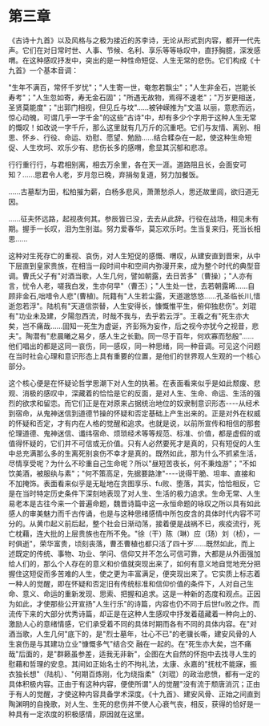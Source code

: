 # 第三章

《古诗十九首》以及风格与之极为接近的苏李诗，无论从形式到内容，都开一代先声。它们在对日常时世、人事、节候、名利、享乐等等咏叹中，直抒胸臆，深发感喟。在这种感叹抒发中，突出的是一种性命短促、人生无常的悲伤。它们构成《十九首》一个基本音调：

"生年不满百，常怀千岁忧"；"人生寄一世，奄怱若飘尘"；"人生非金石，岂能长寿考"；"人生忽如寄，寿无金石固"；"所遇无故物，焉得不速老"；"万岁更相送，圣贤莫能度"；"出郭门相视，但见丘与坟"......被钟嵘推为"文温 以丽，意悲而远，惊心动魄，可谓几乎一字千金"的这些"古诗"中，却有多少个字用于这种人生无常的慨叹！如改说一字千斤，那么这里就有几万斤的沉重吧。它们与友情、离别、相思、怀乡、行役、命运、劝慰、愿望、勉励......结合糅杂在一起，使这种生命短促、人生坎坷、欢乐少有、悲伤长多的感喟，愈显其沉郁和悲凉。

行行重行行，与君相别离，相去万余里，各在天一涯。道路阻且长，会面安可知？......思君令人老，岁月忽已晚，弃捐匆复道，努力加餐饭。

......古墓犁为田，松柏摧为薪，白杨多悲风，萧萧愁杀人，思还故里闾，欲归道无因。

......征夫怀远路，起视夜何其。参辰皆已没，去去从此辞。行役在战场，相见未有期。握手一长叹，泪为生别滋。努力爱春华，莫忘欢乐时。生当复来归，死当长相思......

这种对生死存亡的重视、哀伤，对人生短促的感慨、喟叹，从建安直到晋宋，从中下层直到皇家贵族，在相当一段时间中和空间内弥漫开来，成为整个时代的典型音调。曹氏父子有"对酒当歌，人生几何，譬如朝露，去日苦多"（曹操）；"人亦有言，忧令人老，嗟我白发，生亦何早"（曹丕）；"人生处一世，去若朝露晞......自顾非金石,咄唶令人悲"(曹植)。阮籍有"人生若尘露，天道邈悠悠......孔圣临长川,惜逝忽若浮"。陆机有"天道信崇替，人生安得长，慷慨惟平生，俯仰独悲伤"。刘琨有"功业未及建，夕陽忽西流，时哉不我与，去乎若云浮"。王羲之有"死生亦大矣，岂不痛哉......固知一死生为虚诞，齐彭殇为妄作，后之视今亦犹今之视昔，悲夫"。陶潜有"悲晨曦之易夕，感人生之长勤。同一尽于百年，何欢寡而愁殷"......他们唱出的都是这同一哀伤，同一感叹，同一种思绪，同一种音调。可见这个问题在当时社会心理和意识形态上具有重要的位置，是他们的世界观人生观的一个核心部分。

这个核心便是在怀疑论哲学思潮下对人生的执著。在表面看来似乎是如此颓废、悲观、消极的感叹中，深藏着的恰恰是它的反面，是对人生、生命、命运、生活的强烈的欲求和留恋。而它们正是在对原来占据统治地位的奴隶制意识形态----从经术到宿命，从鬼神迷信到道德节操的怀疑和否定基础上产生出来的。正是对外在权威的怀疑和否定，才有内在人格的觉醒和追求。也就是说，以前所宣传和相信的那套伦理道德、鬼神迷信、谶纬宿命、烦琐经术等等规范、标准、价值，都是虚假的或值得怀疑的，它们并不可信或无价值。只有人必然要死才是真的，只有短促的人生中总充满那么多的生离死别哀伤不幸才是真的。既然如此，那为什么不抓紧生活，尽情享受呢？为什么不珍重自己生命呢？所以"昼短苦夜长，何不秉烛游"；"不如饮美酒，被服纨与素"；"何不策高足，先据要路津"----说得干脆、坦率、直接和不加掩饰。表面看来似乎是无耻地在贪图享乐、fu败、堕落，其实，恰恰相反，它是在当时特定历史条件下深刻地表现了对人生、生活的极力追求。生命无常、人生易老本是古往今来一个普遍命题，魏晋诗篇中这一永恒命题的咏叹之所以具有如此感人的审美魅力而千古传诵，也是与这种思绪感情中所包皮含的具体时代内容不可分的。从黄巾起义前后起，整个社会日渐动荡，接着便是战祸不已，疾疫流行，死亡枕藉，连大批的上层贵族也在所不免。"徐（干）陈（琳）应（玚）刘（桢），一时俱逝"，荣华富贵，顷刻丧落，曹丕曹植也都只活了四十岁......既然如此，而上述既定的传统、事物、功业、学问、信仰又并不怎么可信可靠，大都是从外面强加给人们的，那么个人存在的意义和价值就突现出来了，如何有意义地自觉地充分把握住这短促而多苦难的人生，使之更为丰富满足，便突现出来了。它实质上标志着一种人的觉醒，即在怀疑和否定旧有传统标准和信仰价值的条件下，人对自己生命、意义、命运的重新发现、思索、把握和追求。这是一种新的态度和观点。正因为如此，才使那些公开宣扬"人生行乐"的诗篇，内容也仍不同于后世fu败之作。而流传下来的大部分优秀诗篇，却正是在这种人生感叹中抒发着蕴藏着一种向上的、激励人心的意绪情感，它们承受着不同的具体时期而各有不同的具体内容。在"对酒当歌，人生几何"底下的，是"烈士墓年，壮心不已"的老骥长嘶，建安风骨的人生哀伤是与其建功立业"慷慨多气"结合交 融在一起的。在"死生亦大矣，岂不痛哉"后面的，是"群籁虽参差，适我无非新"，企图在大自然的怀抱中去找寻人生的慰藉和哲理的安息。其间如正始名士的不拘礼法，太康、永嘉的"抚枕不能寐，振衣独长想"（陆机）、"何期百炼刚，化为绕指柔"（刘琨）的政治悲愤，都有一定的具体积极内容。正由于有这种内容，便使所谓"人的觉醒"没有流于颓唐消沉；正由于有人的觉醒，才使这种内容具备学术深度。《十九首》、建安风骨、正始之间直到陶渊明的自挽歌，对人生、生死的悲伤并不使人心衰气丧，相反，获得的恰好是一种具有一定浓度的积极感情，原因就在这里。
